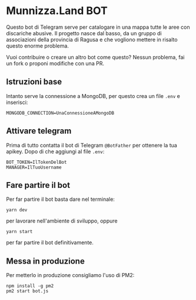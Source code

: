 # Munnizza.Land BOT

Questo bot di Telegram serve per catalogare in una mappa tutte le aree con discariche abusive.
Il progetto nasce dal basso, da un gruppo di associazioni della provincia di Ragusa e che vogliono mettere in risalto questo enorme problema.

Vuoi contribuire o creare un altro bot come questo? Nessun problema, fai un fork o proponi modifiche con una PR.

## Istruzioni base

Intanto serve la connessione a MongoDB, per questo crea un file `.env` e inserisci:

```
MONGODB_CONNECTION=UnaConnessioneAMongoDB
```

## Attivare telegram

Prima di tutto contatta il bot di Telegram `@BotFather` per ottenere la tua apikey.
Dopo di che aggiungi al file `.env`:

```
BOT_TOKEN=IlTokenDelBot
MANAGER=IlTuoUsername
```

## Fare partire il bot

Per far partire il bot basta dare nel terminale:

```
yarn dev 
```

per lavorare nell'ambiente di sviluppo, oppure

```
yarn start
```

per far partire il bot definitivamente.

## Messa in produzione

Per metterlo in produzione consigliamo l'uso di PM2:

```
npm install -g pm2
pm2 start bot.js
```